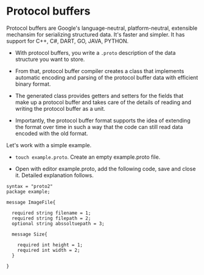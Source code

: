 <!-- ---
layout: default
--- -->
# Protocol buffers

>
Protocol buffers are Google's language-neutral, platform-neutral, extensible mechansim for serializing structured data. It's faster and simpler. It has support for
C++, C#, DART, GO, JAVA, PYTHON.

- With protocol buffers, you write a ```.proto``` description of the data structure you want to store.

- From that, protocol buffer compiler creates a class that implements automatic encoding and parsing of the protocol buffer data with efficient binary format.

- The generated class provides getters and setters for the fields that make up a protocol buffer and takes care of the details of reading and writing the protocol buffer as a unit.

- Importantly, the protocol buffer format supports the idea of extending the format over time in such a way that the code can still read data encoded with the old format.

Let's work with a simple example.
- ```touch example.proto```. Create an empty example.proto file.

- Open with editor example.proto, add the following code, save and close it. Detailed explanation follows.

```proto2
syntax = "proto2"
package example;

message ImageFile{

  required string filename = 1;
  required string filepath = 2;
  optional string abssoltuepath = 3;

  message Size{

    required int height = 1;
    required int width = 2;
  }

}

```
